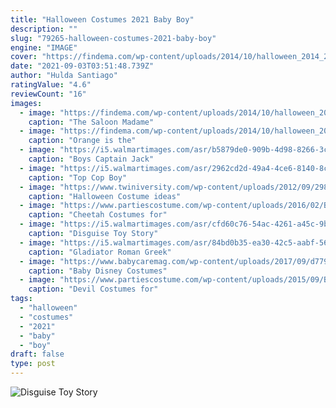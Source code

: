 ```yaml
---
title: "Halloween Costumes 2021 Baby Boy"
description: ""
slug: "79265-halloween-costumes-2021-baby-boy"
engine: "IMAGE"
cover: "https://findema.com/wp-content/uploads/2014/10/halloween_2014_22783.jpeg"
date: "2021-09-03T03:51:48.739Z"
author: "Hulda Santiago"
ratingValue: "4.6"
reviewCount: "16"
images:
  - image: "https://findema.com/wp-content/uploads/2014/10/halloween_2014_22783.jpeg"
    caption: "The Saloon Madame"
  - image: "https://findema.com/wp-content/uploads/2014/10/halloween_201410585.jpg"
    caption: "Orange is the"
  - image: "https://i5.walmartimages.com/asr/b5879de0-909b-4d98-8266-3ca427c3eae4_1.9d4be3e8c1555fc5f42fd926b59f724a.jpeg"
    caption: "Boys Captain Jack"
  - image: "https://i5.walmartimages.com/asr/2962cd2d-49a4-4ce6-8140-8c2f596ba963_1.7529ed4e782a7f1c62ccd83b75ad5e6a.jpeg"
    caption: "Top Cop Boy"
  - image: "https://www.twiniversity.com/wp-content/uploads/2012/09/298368_10150916932350534_1630608695_n.jpeg"
    caption: "Halloween Costume ideas"
  - image: "https://www.partiescostume.com/wp-content/uploads/2016/02/Baby-Cheetah-Costume.jpg"
    caption: "Cheetah Costumes for"
  - image: "https://i5.walmartimages.com/asr/cfd60c76-54ac-4261-a45c-9be985631bee_3.1b75334c51e008589632281fb530e391.jpeg"
    caption: "Disguise Toy Story"
  - image: "https://i5.walmartimages.com/asr/84bd0b35-ea30-42c5-aabf-560b7c56940e_1.aca11b67d15f6d5774d9fcc28f9349cd.jpeg"
    caption: "Gladiator Roman Greek"
  - image: "https://www.babycaremag.com/wp-content/uploads/2017/09/d779ba53241dc5a7e6668db7407276c6.jpg"
    caption: "Baby Disney Costumes"
  - image: "https://www.partiescostume.com/wp-content/uploads/2015/09/Boy-Devil-Costume.jpg"
    caption: "Devil Costumes for"
tags:
  - "halloween"
  - "costumes"
  - "2021"
  - "baby"
  - "boy"
draft: false
type: post
---
```



![Disguise Toy Story](https://i5.walmartimages.com/asr/cfd60c76-54ac-4261-a45c-9be985631bee_3.1b75334c51e008589632281fb530e391.jpeg "Disguise Toy Story")


<!--inArticleAds-->

<!--galleryOne-->


<!--inArticleAds-->

<!--galleryTwo-->


<!--galleryThree-->

